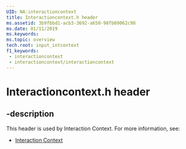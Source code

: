 ```yaml
---
UID: NA:interactioncontext
title: Interactioncontext.h header
ms.assetid: 3b9fbbd1-acb3-3692-a650-98fb09062c98
ms.date: 01/11/2019
ms.keywords: 
ms.topic: overview
tech.root: input_intcontext
f1_keywords:
 - interactioncontext
 - interactioncontext/interactioncontext
---
```


# Interactioncontext.h header


## -description

This header is used by Interaction Context. For more information, see:

- [Interaction Context](../_input_intcontext/index.md)

